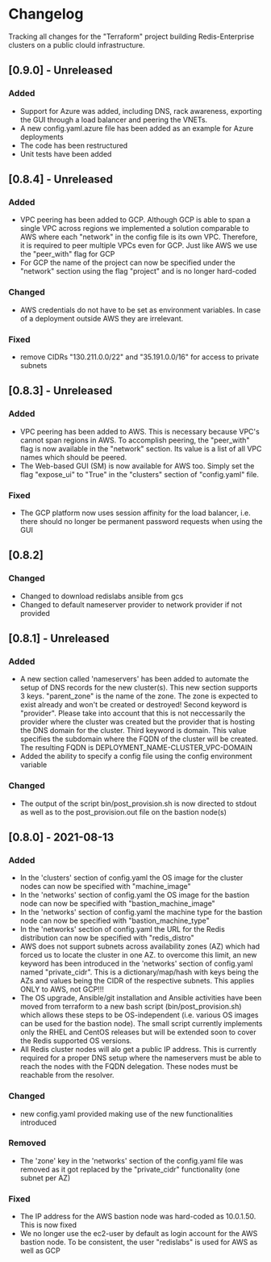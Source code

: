 # Changelog

Tracking all changes for the "Terraform" project building Redis-Enterprise
clusters on a public clould infrastructure.

## [0.9.0] - Unreleased
### Added
- Support for Azure was added, including DNS, rack awareness, exporting the GUI
  through a load balancer and peering the VNETs.
- A new config.yaml.azure file has been added as an example for Azure deployments
- The code has been restructured
- Unit tests have been added

## [0.8.4] - Unreleased
### Added
- VPC peering has been added to GCP. Although GCP is able to span a single VPC across
  regions we implemented a solution comparable to AWS where each "network" in the
  config file is its own VPC. Therefore, it is required to peer multiple VPCs
  even for GCP. Just like AWS we use the "peer_with" flag for GCP
- For GCP the name of the project can now be specified under the "network" section
  using the flag "project" and is no longer hard-coded
### Changed
- AWS credentials do not have to be set as environment variables. In case of
  a deployment outside AWS they are irrelevant.
### Fixed
- remove CIDRs "130.211.0.0/22" and "35.191.0.0/16" for access to private subnets

## [0.8.3] - Unreleased
### Added
- VPC peering has been added to AWS. This is necessary because VPC's cannot span regions 
  in AWS. To accomplish peering, the "peer_with" flag is now available in the "network" section. 
  Its value is a list of all VPC names which should be peered.
- The Web-based GUI (SM) is now available for AWS too. Simply set the flag "expose_ui" to 
  "True" in the "clusters" section of "config.yaml" file.
### Fixed
- The GCP platform now uses session affinity for the load balancer, i.e. there should
  no longer be permanent password requests when using the GUI

## [0.8.2]
### Changed
- Changed to download redislabs ansible from gcs
- Changed to default nameserver provider to network provider if not provided

## [0.8.1] - Unreleased
### Added
- A new section called 'nameservers' has been added to automate the setup of
  DNS records for the new cluster(s). This new
  section supports 3 keys. "parent_zone" is the name of the zone. The zone
  is expected to exist already and won't be created or destroyed! Second keyword 
  is "provider". Please take into account that this is not neccessarily the provider where
  the cluster was created but the provider that is hosting the DNS domain for
  the cluster. Third keyword is domain.  This value specifies the subdomain where the
  FQDN of the cluster will be created.  The resulting FQDN is
  DEPLOYMENT_NAME-CLUSTER_VPC-DOMAIN
- Added the ability to specify a config file using the config environment variable
 
### Changed
- The output of the script bin/post_provision.sh is now directed to stdout 
  as well as to the post_provision.out file on the bastion node(s)

## [0.8.0] - 2021-08-13
### Added
- In the 'clusters' section of config.yaml the OS image for the cluster nodes
  can now be specified with "machine_image"
- In the 'networks' section of config.yaml the OS image for the bastion node
  can now be specified with "bastion_machine_image" 
- In the 'networks' section of config.yaml the machine type for the bastion node
  can now be specified with "bastion_machine_type"
- In the 'networks' section of config.yaml the URL for the Redis distribution
  can now be specified with "redis_distro"
- AWS does not support subnets across availability zones (AZ) which had forced 
  us to locate the cluster in one AZ. to overcome this limit, an new keyword has 
  been introduced in the 'networks' section of config.yaml named "private_cidr". 
  This is a dictionary/map/hash with keys being the AZs and values being the 
  CIDR of the respective subnets. This applies ONLY to AWS, not GCP!!!
- The OS upgrade, Ansible/git installation and Ansible activities have been
  moved from terraform to a new bash script (bin/post_provision.sh) which 
  allows these steps to be OS-independent (i.e. various OS images can be
  used for the bastion node). The small script currently implements only the 
  RHEL and CentOS releases but will be extended soon to cover the Redis
  supported OS versions.
- All Redis cluster nodes will alo get a public IP address. This is 
  currently required for a proper DNS setup where the nameservers must be
  able to reach the nodes with the FQDN delegation. These nodes must
  be reachable from the resolver.
### Changed
- new config.yaml provided making use of the new functionalities introduced
### Removed
- The 'zone' key in the 'networks' section of the config.yaml file was removed 
  as it got replaced by the "private_cidr" functionality (one subnet per AZ)
### Fixed
- The IP address for the AWS bastion node was hard-coded as 10.0.1.50. This
  is now fixed
- We no longer use the ec2-user by default as login account for the AWS
  bastion node. To be consistent, the user "redislabs" is used for AWS
  as well as GCP
  
